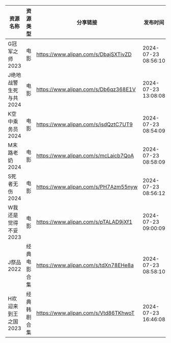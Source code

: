 | 资源名称          | 资源类型   | 分享链接                                 | 发布时间                |
| ------------- | ------ | ------------------------------------ | ------------------- |
| G冠军之师2023     | 电影     | https://www.alipan.com/s/DbajSXTivZD | 2024-07-23 08:56:10 |
| J绝地战警生死与共2024 | 电影     | https://www.alipan.com/s/Db6qz368E1V | 2024-07-23 13:08:08 |
| K空中乘务员2024    | 电影     | https://www.alipan.com/s/isdQztC7UT9 | 2024-07-23 08:54:09 |
| M末路老奶2024     | 电影     | https://www.alipan.com/s/mcLaicb7QoA | 2024-07-23 08:58:09 |
| S死者无伤2024     | 电影     | https://www.alipan.com/s/PH7Azm55nyw | 2024-07-23 08:56:12 |
| W我还是觉得不妥2023  | 电影     | https://www.alipan.com/s/pTALAD9jXf1 | 2024-07-23 09:00:09 |
| J祭品2022       | 经典电影合集 | https://www.alipan.com/s/tdXn78EHe8a | 2024-07-23 08:58:10 |
| H欢迎来到王之国2023  | 经典韩剧合集 | https://www.alipan.com/s/Vtd86TKhwoT | 2024-07-23 16:46:08 |
